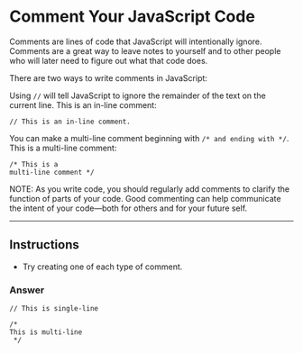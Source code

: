 # Comment Your JavaScript Code

Comments are lines of code that JavaScript will intentionally ignore. Comments are a great way to leave notes to yourself and to other people who will later need to figure out what that code does.

There are two ways to write comments in JavaScript:

Using `//` will tell JavaScript to ignore the remainder of the text on the current line. This is an in-line comment:

```
// This is an in-line comment.
```
You can make a multi-line comment beginning with `/* and ending with */`. This is a multi-line comment:
``` 
/* This is a
multi-line comment */
```
NOTE: As you write code, you should regularly add comments to clarify the function of parts of your code. Good commenting can help communicate the intent of your code—both for others and for your future self.

---

## Instructions

- Try creating one of each type of comment.


### Answer


```
// This is single-line

/*
This is multi-line
 */
```